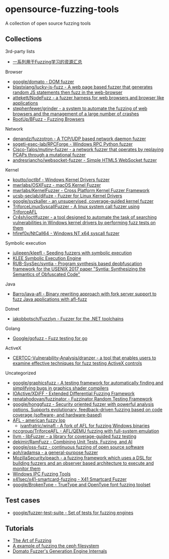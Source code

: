 # opensource-fuzzing-tools

A collection of open source fuzzing tools

## Collections

3rd-party lists

* [一系列用于Fuzzing学习的资源汇总](http://www.freebuf.com/articles/rookie/169413.html)

Browser

* [google/domato - DOM fuzzer](https://github.com/google/domato)
* [blastxiang/lucky-js-fuzz - A web page based fuzzer that generates random JS statements then fuzz in the web-browser](https://github.com/blastxiang/lucky-js-fuzz)
* [attekett/NodeFuzz - a fuzzer harness for web browsers and browser like applications](https://github.com/attekett/NodeFuzz)
* [stephenfewer/grinder - a system to automate the fuzzing of web browsers and the management of a large number of crashes](https://github.com/stephenfewer/grinder)
* [RootUp/BFuzz - Fuzzing Browsers](https://github.com/RootUp/BFuzz)

Network

* [denandz/fuzzotron - A TCP/UDP based network daemon fuzzer](https://github.com/denandz/fuzzotron)
* [sogeti-esec-lab/RPCForge - Windows RPC Python fuzzer](https://github.com/sogeti-esec-lab/RPCForge)
* [Cisco-Talos/mutiny-fuzzer - a network fuzzer that operates by replaying PCAPs through a mutational fuzzer](https://github.com/Cisco-Talos/mutiny-fuzzer)
* [andresriancho/websocket-fuzzer - Simple HTML5 WebSocket fuzzer](https://github.com/andresriancho/websocket-fuzzer)

Kernel

* [koutto/ioctlbf - Windows Kernel Drivers fuzzer](https://github.com/koutto/ioctlbf)
* [mwrlabs/OSXFuzz - macOS Kernel Fuzzer](https://github.com/mwrlabs/OSXFuzz)
* [mwrlabs/KernelFuzzer - Cross Platform Kernel Fuzzer Framework](https://github.com/mwrlabs/KernelFuzzer)
* [ucsb-seclab/difuze - Fuzzer for Linux Kernel Drivers](https://github.com/ucsb-seclab/difuze)
* [google/syzkaller - an unsupervised, coverage-guided kernel fuzzer](https://github.com/google/syzkaller/)
* [TriforceLinuxSyscallFuzzer - A linux system call fuzzer using TriforceAFL](https://github.com/nccgroup/TriforceLinuxSyscallFuzzer)
* [Cr4sh/ioctlfuzzer - a tool designed to automate the task of searching vulnerabilities in Windows kernel drivers by performing fuzz tests on them](https://github.com/Cr4sh/ioctlfuzzer)
* [hfiref0x/NtCall64 - Windows NT x64 syscall fuzzer](https://github.com/hfiref0x/NtCall64)

Symbolic execution

* [julieeen/kleefl - Seeding fuzzers with symbolic execution](https://github.com/julieeen/kleefl)
* [KLEE Symbolic Execution Engine](http://klee.github.io/)
* [RUB-SysSec/syntia - Program synthesis based deobfuscation framework for the USENIX 2017 paper "Syntia: Synthesizing the Semantics of Obfuscated Code"](https://github.com/RUB-SysSec/syntia)

Java

* [Barro/java-afl - Binary rewriting approach with fork server support to fuzz Java applications with afl-fuzz](https://github.com/Barro/java-afl)

Dotnet

* [jakobbotsch/Fuzzlyn - Fuzzer for the .NET toolchains](https://github.com/jakobbotsch/Fuzzlyn)

Golang

* [Google/gofuzz - Fuzz testing for go](https://github.com/Google/gofuzz)

ActiveX

* [CERTCC-Vulnerability-Analysis/dranzer - a tool that enables users to examine effective techniques for fuzz testing ActiveX controls](https://github.com/CERTCC-Vulnerability-Analysis/dranzer)

Uncategorized

* [google/graphicsfuzz - A testing framework for automatically finding and simplifying bugs in graphics shader compilers](https://github.com/google/graphicsfuzz)
* [IOActive/XDiFF - Extended Differential Fuzzing Framework](https://github.com/IOActive/XDiFF)
* [renatahodovan/fuzzinator - Fuzzinator Random Testing Framework](https://github.com/renatahodovan/fuzzinator)
* [google/honggfuzz - Security oriented fuzzer with powerful analysis options. Supports evolutionary, feedback-driven fuzzing based on code coverage (software- and hardware-based)](https://github.com/google/honggfuzz)
* [AFL - american fuzzy lop](http://lcamtuf.coredump.cx/afl/)
  * [ivanfratric/winafl - A fork of AFL for fuzzing Windows binaries](https://github.com/ivanfratric/winafl)
* [nccgroup/TriforceAFL - AFL/QEMU fuzzing with full-system emulation](https://github.com/nccgroup/TriforceAFL)
* [llvm - libFuzzer – a library for coverage-guided fuzz testing](http://llvm.org/docs/LibFuzzer.html)
* [dekimir/RamFuzz - Combining Unit Tests, Fuzzing, and AI](https://github.com/dekimir/RamFuzz)
* [google/oss-fuzz - continuous fuzzing of open source software](https://github.com/google/oss-fuzz)
* [aoh/radamsa - a general-purpose fuzzer
](https://github.com/aoh/radamsa)
* [MozillaSecurity/peach - a fuzzing framework which uses a DSL for building fuzzers and an observer based architecture to execute and monitor them](https://github.com/MozillaSecurity/peach)
* [Windows IPC Fuzzing Tools](https://www.nccgroup.trust/us/about-us/resources/windows-ipc-fuzzing-tools/)
* [x41sec/x41-smartcard-fuzzing - X41 Smartcard Fuzzer](https://github.com/x41sec/x41-smartcard-fuzzing)
* [google/BrokenType - TrueType and OpenType font fuzzing toolset](https://github.com/google/BrokenType)

## Test cases

* [google/fuzzer-test-suite - Set of tests for fuzzing engines](https://github.com/google/fuzzer-test-suite)

## Tutorials

* [The Art of Fuzzing](https://sec-consult.com/wp-content/uploads/files/vulnlab/the_art_of_fuzzing_slides.pdf)
* [A example of fuzzing the ceph filesystem](https://github.com/hardenedlinux/Debian-GNU-Linux-Profiles/tree/master/docs/harbian_qa/fuzz_testing/syz_for_ceph)
* [Domato Fuzzer's Generation Engine Internals](https://www.sigpwn.io/blog/2018/4/14/domato-fuzzers-generation-engine-internals)



